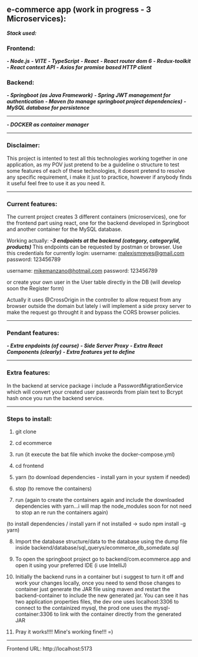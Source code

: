 
## e-commerce app (work in progress - 3 Microservices):

***Stack used:***

### Frontend:

***- Node.js***
***- VITE***
***- TypeScript***
***- React***
***- React router dom 6***
***- Redux-toolkit***
***- React context API***
***- Axios for promise based HTTP client***


### Backend:

***- Springboot (as Java Framework)***
***- Spring JWT management for authentication***
***- Maven (to manage springboot project dependencies)***
***- MySQL database for persistence***


***

***- DOCKER as container manager***


***

### Disclaimer:  
This project is intented to test all this technologies working together in one application, as my POV just pretend to be a guideline o structure to test some features of each of these technologies, it doesnt pretend to resolve any specific requirement, i make it just to practice, however if anybody finds it useful feel free to use it as you need it.
***


### Current features:
The current project creates 3 different containers (microservices), one for the frontend part using react, one for the backend developed in Springboot and another container for the MySQL database.

Working actually:
	***-3 endpoints at the backend (category, category/id, products)***
This endpoints can be requested by postman or browser. 
Use this credentials for currently login:
username: malexismreyes@gmail.com
password: 123456789

username: mikemanzano@hotmail.com
password: 123456789

or create your own user in the User table directly in the DB (will develop soon the Register form)

Actually it uses @CrossOrigin in the controller to allow request from any browser outside the domain but lately i will implement a side proxy server to make the request go throught it and bypass the CORS browser policies. 


***

### Pendant features:

***- Extra enpdoints (of course)***
***- Side Server Proxy***
***- Extra React Components (clearly)***
***- Extra features yet to define***
	
***

### Extra features:
In the backend at service package i include a PasswordMigrationService which will convert your created user passwords from plain text to Bcrypt hash once you run the backend service.

***

### Steps to install:

1)  git clone 
 

2)  cd ecommerce
 

3)  run (it execute the bat file which invoke the docker-compose.yml)

4) cd frontend 

5) yarn (to download dependencies - install yarn in your system if needed)

6) stop (to remove the containers)

7) run (again to create the containers again and include the downloaded dependencies with yarn...i will map the node_modules soon for not need to stop an re run the containers again)

(to install dependencies / install yarn if not installed -> sudo npm install -g yarn)

8) Import the database structure/data to the database using the dump file inside backend/database/sql_querys/ecommerce_db_somedate.sql

9) To open the springboot project go to backend/com.ecommerce.app and open it using your preferred IDE (i use IntelliJ) 

10) Initially the backend runs in a container but i suggest to turn it off and work your changes locally, once you need to send those changes to container just generate the JAR file using maven and restart the backend-container to include the new generated jar. You can see it has two application properties files, the dev one uses localhost:3306 to connect to the containized mysql, the prod one uses the mysql-container:3306 to link with the container directly from the generated JAR

11) Pray it works!!!! Mine's working fine!!! =)

***

Frontend URL: http://localhost:5173
